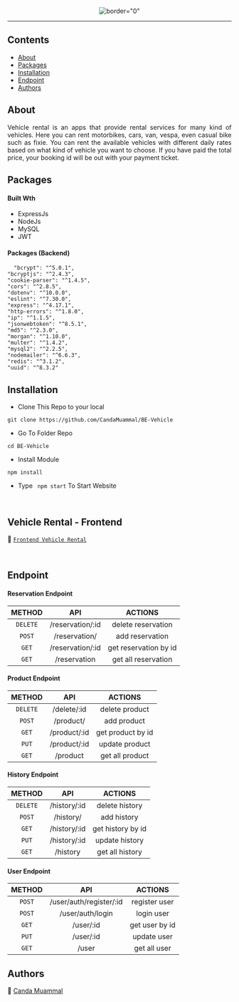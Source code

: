 <p align="center">
     <img src="https://i.postimg.cc/sxYwnYvw/vehiclelogo.png"   alt= border="0" />

</p>


---


## Contents

- [About](#about)
- [Packages](#Packages)
- [Installation](#installation)
- [Endpoint](#endpoint)
- [Authors](#authors)

##  About

<p align="justify">Vehicle rental is an apps that provide rental services for many kind of vehicles. Here you can rent motorbikes, cars, van, vespa, even casual bike such as fixie. You can rent the available vehicles with different daily rates based on what kind of vehicle you want to choose. If you have paid the total price, your booking id will be out with your payment ticket.
</p>

##  Packages


#### Built Wth
- ExpressJs
- NodeJs
- MySQL
- JWT

#### Packages (Backend)
      "bcrypt": "^5.0.1",
    "bcryptjs": "^2.4.3",
    "cookie-parser": "^1.4.5",
    "cors": "^2.8.5",
    "dotenv": "^10.0.0",
    "eslint": "^7.30.0",
    "express": "^4.17.1",
    "http-errors": "^1.8.0",
    "ip": "^1.1.5",
    "jsonwebtoken": "^8.5.1",
    "md5": "^2.3.0",
    "morgan": "^1.10.0",
    "multer": "^1.4.2",
    "mysql2": "^2.2.5",
    "nodemailer": "^6.6.3",
    "redis": "^3.1.2",
    "uuid": "^8.3.2"


## Installation

- Clone This Repo to your local

```
git clone https://github.com/CandaMuammal/BE-Vehicle
```

- Go To Folder Repo

```
cd BE-Vehicle
```

- Install Module

```
npm install
```

- Type ` npm start` To Start Website

<br/>

## Vehicle Rental - Frontend

:rocket: [`Frontend Vehicle Rental`](https://github.com/CandaMuammal/FE-Vehicle)

<br/>

## Endpoint

#### Reservation Endpoint

|  METHOD  |             API             |                    ACTIONS                    |
| :------: | :-------------------------: | :-------------------------------------------: |
|  `DELETE`   |       /reservation/:id       |              delete reservation            |
|  `POST`   |           /reservation/     |               add reservation             |
|  `GET`   |       /reservation/:id      |              get reservation by id             |
| `GET` |       /reservation        |             get all reservation           |


#### Product Endpoint

|  METHOD  |             API             |                    ACTIONS                    |
| :------: | :-------------------------: | :-------------------------------------------: |
|  `DELETE`   |       /delete/:id       |               delete product           |
|  `POST`   |           /product/     |               add product             |
|  `GET`   |       /product/:id      |              get product by id             |
| `PUT` |       /product/:id        |            update product           |
| `GET` |       /product        |             get all product           |


#### History Endpoint

|  METHOD  |             API             |                    ACTIONS                    |
| :------: | :-------------------------: | :-------------------------------------------: |
|  `DELETE`   |       /history/:id       |               delete history           |
|  `POST`   |           /history/     |               add history             |
|  `GET`   |       /history/:id      |              get history by id             |
| `PUT` |       /history/:id        |            update history           |
| `GET` |       /history        |             get all history           |

#### User Endpoint

|  METHOD  |             API             |                    ACTIONS                    |
| :------: | :-------------------------: | :-------------------------------------------: |
|  `POST`   |       /user/auth/register/:id       |              register user            |
|  `POST`   |           /user/auth/login     |               login user             |
|  `GET`   |       /user/:id      |              get user by id             |
| `PUT` |       /user/:id        |            update user           |
| `GET` |       /user        |             get all user           |


## Authors

:rocket: [Canda Muammal](https://github.com/CandaMuammal)
